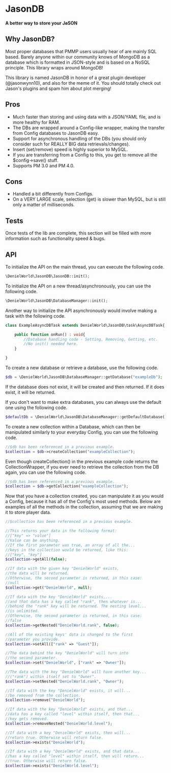 # JasonDB

**A better way to store your J~~a~~SON**

## Why JasonDB?

Most proper databases that PMMP users usually hear of are
mainly SQL based. Barely anyone within our community
knows of MongoDB as a database which is formatted in 
JSON-style and is based on a NoSQL principle. 
This library wraps around MongoDB!

This library is named JasonDB in honor of a great plugin
developer (@jasonwynn10), and also for the meme of it.
You should totally check out Jason's plugins and spam
him about plot merging!

## Pros

* Much faster than storing and using data with a JSON/YAML 
file, and is more healthy for RAM.
* The DBs are wrapped around a Config-like wrapper, making
the transfer from Config databases to JasonDB easy.
* Support for asynchronous handling of the DBs (you should
only consider such for REALLY BIG data retrievals/changes).
* Insert (set/remove) speed is highly superior to MySQL.
* If you are transferring from a Config to this, you get to
remove all the $config->save() stuff. 
* Supports PM 3.0 and PM 4.0.

## Cons

* Handled a bit differently from Configs.
* On a VERY LARGE scale, selection (get) is slower than
MySQL, but is still only a matter of milliseconds.

## Tests

Once tests of the lib are complete, this section will be
filled with more information such as functionality speed 
& bugs.

## API

To initialize the API on the main thread, you can execute
the following code.

```php
\DenielWorld\JasonDB\JasonDB::init();
```

To initialize the API on a new thread/asynchronously,
you can use the following code.

```php
\DenielWorld\JasonDB\DatabaseManager::init();
```

Another way to initialize the API asynchronously would
involve making a task with the following code.

```php
class ExampleAsyncDBTask extends DenielWorld\JasonDB\task\AsyncDBTask{

    public function onRun() : void{
        //Database handling code - Setting, Removing, Getting, etc.
        //No init() needed here.
    }

}
```

To create a new database or retrieve a database, use the
following code.

```php
$db = \DenielWorld\JasonDB\DatabaseManager::getDatabase("exampleDb");
```

If the database does not exist, it will be created and then
returned. If it does exist, it will be returned.

If you don't want to make extra databases, you can always
use the default one using the following code.

```php
$defaultDb = \DenielWorld\JasonDB\DatabaseManager::getDefaultDatabase();
```

To create a new collection within a Database, which can then
be manipulated similarly to your everyday Config, you can use
the following code.

```php
//$db has been referenced in a previous example.
$collection = $db->createCollection("exampleCollection");
```

Even though createCollection() in the previous example
code returns the CollectionWrapper, if you ever need to
retrieve the collection from the DB again, you can use
the following code.

```php
//$db has been referenced in a previous example.
$collection = $db->getCollection("exampleCollection");
```

Now that you have a collection created, you can manipulate
it as you would a Config, because it has all of the Config's
most used methods. Below are examples of all the methods
in the collection, assuming that we are making it to store
player data.
```php
//$collection has been referenced in a previous example.

//This returns your data in the following format:
//["key" => "value"]
//Value can be anything.
//If the first parameter was true, an array of all the...
//keys in the collection would be returned, like this:
//["key", "key"]
$collection->getAll(false);

//If data with the given key "DenielWorld" exists,
//the data will be returned.
//Otherwise, the second parameter is returned, in this case:
//null
$collection->get("DenielWorld", null);

//If data with the key "DenielWorld" exists,...
//and that data has a key called "rank", then whatever is...
//behind the "rank" key will be returned. The nesting level...
//is unlimited.
//Otherwise, the second parameter is returned, in this case:
//false
$collection->getNested("DenielWorld.rank", false);

//All of the existing keys' data is changed to the first 
//parameter you provide.
$collection->setAll(["rank" => "Guest"]);

//The data behind the key "DenielWorld" will turn into
//the second parameter.
$collection->set("DenielWorld", ["rank" => "Owner"]);

//The data with the key "DenielWorld" will have another key...
//("rank") within itself set to "Owner".
$collection->setNested("DenielWorld.rank", "Owner");

//If data with the key "DenielWorld" exists, it will...
//be removed from the collection.
$collection->remove("DenielWorld");

//If data with the key "DenielWorld" exists, and that...
//data has a key called "level" within itself, then that...
//key gets removed.
$collection->removeNested("DenielWorld.level");

//If data with a key "DenielWorld" exists, then will...
//return true. Otherwise will return false.
$collection->exists("DenielWorld");

//If data with a key "DenielWorld" exists, and that data...
//has a key called "level" within itself, then will return...
//true. Otherwise will return false.
$collection->exists("DenielWorld.level");
```